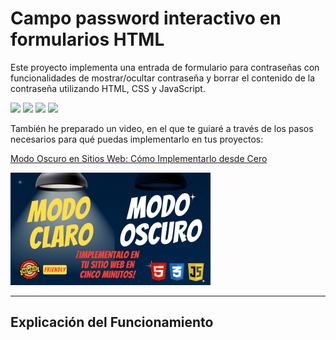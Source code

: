 # Campo password interactivo en formularios HTML
Este proyecto implementa una entrada de formulario para contraseñas con funcionalidades de mostrar/ocultar contraseña y borrar el contenido de la contraseña utilizando HTML, CSS y JavaScript.

<span><img src="https://img.shields.io/badge/HTML5-E34F26?style=for-the-badge&logo=html5&logoColor=white"/></span>
<span><img src="https://img.shields.io/badge/CSS3-1572B6?style=for-the-badge&logo=css3&logoColor=white"/></span>
<span><img src="https://img.shields.io/badge/JavaScript-323330?style=for-the-badge&logo=javascript&logoColor=F7DF1E"/></span>
<span><img src="https://img.shields.io/badge/VSCode-0078D4?style=for-the-badge&logo=visual%20studio%20code&logoColor=white"/></span>

También he preparado un video, en el que te guiaré a través de los pasos necesarios para qué puedas implementarlo en tus proyectos:  

<a href="https://youtu.be/c25vFjKxpmY](https://youtu.be/3yIdFVgEBz8">Modo Oscuro en Sitios Web: Cómo Implementarlo desde Cero</a>

<img src="https://github.com/VintaBytes/Modo-claro-y-modo-oscuro-en-tu-web/blob/main/portada.jpeg?raw=true" width="320px">

---

## Explicación del Funcionamiento
